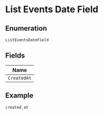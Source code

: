 
# List Events Date Field

## Enumeration

`ListEventsDateField`

## Fields

| Name |
|  --- |
| `CreatedAt` |

## Example

```
created_at
```

